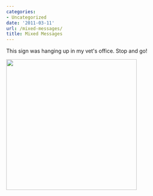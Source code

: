 ```yaml
---
categories:
- Uncategorized
date: '2011-03-11'
url: /mixed-messages/
title: Mixed Messages
---
```


This sign was hanging up in my vet's office. Stop and go!

<img src="https://gomakethings.com/wp-content/uploads/2011/03/photo-349x350.jpg" alt="" title="photo" width="349" height="350" class="aligncenter size-medium wp-image-149" />